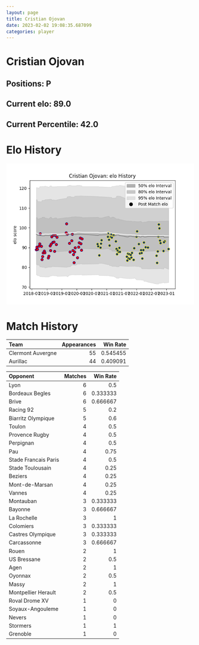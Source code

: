 ```yaml
---  
layout: page  
title: Cristian Ojovan  
date: 2023-02-02 19:08:35.687099  
categories: player  
---
```

# Cristian Ojovan

## Positions: P

## Current elo: 89.0

## Current Percentile: 42.0

# Elo History


![elo history](history_CristianOjovan.png)
# Match History


| Team              |   Appearances |   Win Rate |
|:------------------|--------------:|-----------:|
| Clermont Auvergne |            55 |   0.545455 |
| Aurillac          |            44 |   0.409091 |

| Opponent             |   Matches |   Win Rate |
|:---------------------|----------:|-----------:|
| Lyon                 |         6 |   0.5      |
| Bordeaux Begles      |         6 |   0.333333 |
| Brive                |         6 |   0.666667 |
| Racing 92            |         5 |   0.2      |
| Biarritz Olympique   |         5 |   0.6      |
| Toulon               |         4 |   0.5      |
| Provence Rugby       |         4 |   0.5      |
| Perpignan            |         4 |   0.5      |
| Pau                  |         4 |   0.75     |
| Stade Francais Paris |         4 |   0.5      |
| Stade Toulousain     |         4 |   0.25     |
| Beziers              |         4 |   0.25     |
| Mont-de-Marsan       |         4 |   0.25     |
| Vannes               |         4 |   0.25     |
| Montauban            |         3 |   0.333333 |
| Bayonne              |         3 |   0.666667 |
| La Rochelle          |         3 |   1        |
| Colomiers            |         3 |   0.333333 |
| Castres Olympique    |         3 |   0.333333 |
| Carcassonne          |         3 |   0.666667 |
| Rouen                |         2 |   1        |
| US Bressane          |         2 |   0.5      |
| Agen                 |         2 |   1        |
| Oyonnax              |         2 |   0.5      |
| Massy                |         2 |   1        |
| Montpellier Herault  |         2 |   0.5      |
| Roval Drome XV       |         1 |   0        |
| Soyaux-Angouleme     |         1 |   0        |
| Nevers               |         1 |   0        |
| Stormers             |         1 |   1        |
| Grenoble             |         1 |   0        |
